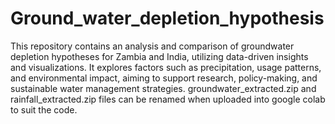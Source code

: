 # Ground_water_depletion_hypothesis
This repository contains an analysis and comparison of groundwater depletion hypotheses for Zambia and India, utilizing data-driven insights and visualizations. It explores factors such as precipitation, usage patterns, and environmental impact, aiming to support research, policy-making, and sustainable water management strategies. 
groundwater_extracted.zip and rainfall_extracted.zip files can be renamed when uploaded into google colab to suit the code.
